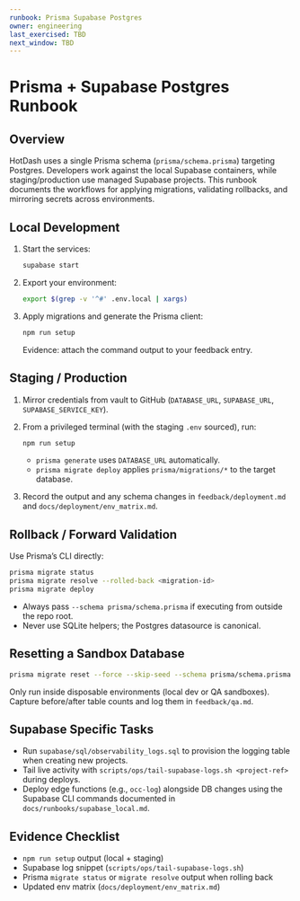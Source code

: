 ```yaml
---
runbook: Prisma Supabase Postgres
owner: engineering
last_exercised: TBD
next_window: TBD
---
```


# Prisma + Supabase Postgres Runbook

## Overview

HotDash uses a single Prisma schema (`prisma/schema.prisma`) targeting Postgres. Developers work against the local Supabase containers, while staging/production use managed Supabase projects. This runbook documents the workflows for applying migrations, validating rollbacks, and mirroring secrets across environments.

## Local Development

1. Start the services:
   ```bash
   supabase start
   ```
2. Export your environment:
   ```bash
   export $(grep -v '^#' .env.local | xargs)
   ```
3. Apply migrations and generate the Prisma client:
   ```bash
   npm run setup
   ```
   Evidence: attach the command output to your feedback entry.

## Staging / Production

1. Mirror credentials from vault to GitHub (`DATABASE_URL`, `SUPABASE_URL`, `SUPABASE_SERVICE_KEY`).
2. From a privileged terminal (with the staging `.env` sourced), run:
   ```bash
   npm run setup
   ```

   - `prisma generate` uses `DATABASE_URL` automatically.
   - `prisma migrate deploy` applies `prisma/migrations/*` to the target database.
3. Record the output and any schema changes in `feedback/deployment.md` and `docs/deployment/env_matrix.md`.

## Rollback / Forward Validation

Use Prisma’s CLI directly:

```bash
prisma migrate status
prisma migrate resolve --rolled-back <migration-id>
prisma migrate deploy
```

- Always pass `--schema prisma/schema.prisma` if executing from outside the repo root.
- Never use SQLite helpers; the Postgres datasource is canonical.

## Resetting a Sandbox Database

```bash
prisma migrate reset --force --skip-seed --schema prisma/schema.prisma
```

Only run inside disposable environments (local dev or QA sandboxes). Capture before/after table counts and log them in `feedback/qa.md`.

## Supabase Specific Tasks

- Run `supabase/sql/observability_logs.sql` to provision the logging table when creating new projects.
- Tail live activity with `scripts/ops/tail-supabase-logs.sh <project-ref>` during deploys.
- Deploy edge functions (e.g., `occ-log`) alongside DB changes using the Supabase CLI commands documented in `docs/runbooks/supabase_local.md`.

## Evidence Checklist

- `npm run setup` output (local + staging)
- Supabase log snippet (`scripts/ops/tail-supabase-logs.sh`)
- Prisma `migrate status` or `migrate resolve` output when rolling back
- Updated env matrix (`docs/deployment/env_matrix.md`)
